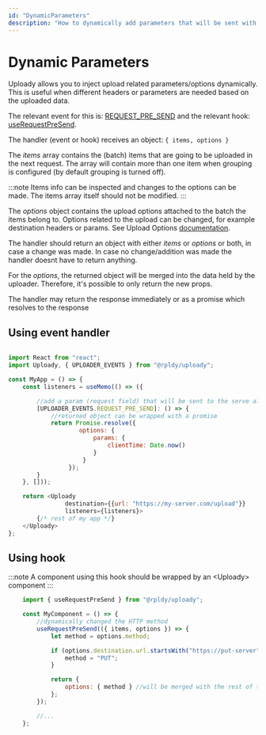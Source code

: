 ```yaml
---
id: "DynamicParameters"
description: "How to dynamically add parameters that will be sent with the upload"
---
```


# Dynamic Parameters

Uploady allows you to inject upload related parameters/options dynamically.
This is useful when different headers or parameters are needed based on the uploaded data.

The relevant event for this is: [REQUEST_PRE_SEND](../../api/uploader#uploader_eventsrequest_pre_send) and the relevant hook: 
[useRequestPreSend](../../api/hooks/useRequestPreSend).

The handler (event or hook) receives an object:  ```{ items, options }```

The _items_ array contains the (batch) items that are going to be uploaded in the next request.
The array will contain more than one item when grouping is configured (by default grouping is turned off).

:::note
Items info can be inspected and changes to the options can be made. 
The items array itself should not be modified. 
:::

The _options_ object contains the upload options attached to the batch the items belong to.
Options related to the upload can be changed, for example destination headers or params.
See Upload Options [documentation](../../api#props). 

The handler should return an object with either _items_ or _options_ or both,
in case a change was made. In case no change/addition was made the handler doesnt have to return anything.

For the _options_, the returned object will be merged into the data held by the uploader.
Therefore, it's possible to only return the new props.


The handler may return the response immediately or as a promise which resolves to the response


## Using event handler

```javascript

import React from "react";
import Uploady, { UPLOADER_EVENTS } from "@rpldy/uploady";

const MyApp = () => {
    const listeners = useMemo(() => ({

        //add a param (request field) that will be sent to the serve alongside the uploaded file
        [UPLOADER_EVENTS.REQUEST_PRE_SEND]: () => {
            //returned object can be wrapped with a promise
            return Promise.resolve({ 
            	    options: {
                        params: {
                            clientTime: Date.now()
                        }           
                     }
                 }); 
        }
    }, []));

    return <Uploady
                destination={{url: "https://my-server.com/upload"}}
                listeners={listeners}>
        {/* rest of my app */}
    </Uploady>
};
```

## Using hook

:::note 
A component using this hook should be wrapped by an &lt;Uploady&gt; component
:::

```javascript
    import { useRequestPreSend } from "@rpldy/uploady";

    const MyComponent = () => {
        //dynamically changed the HTTP method
        useRequestPreSend(({ items, options }) => {        	
            let method = options.method;

            if (options.destination.url.startsWith("https://put-server")) {
                method = "PUT";
            }            

            return {
                options: { method } //will be merged with the rest of the options 
            };  
        });

        //...    
    };
``` 
